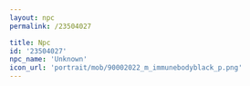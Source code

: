 ```yaml
---
layout: npc
permalink: /23504027

title: Npc
id: '23504027'
npc_name: 'Unknown'
icon_url: 'portrait/mob/90002022_m_immunebodyblack_p.png'
---
```

